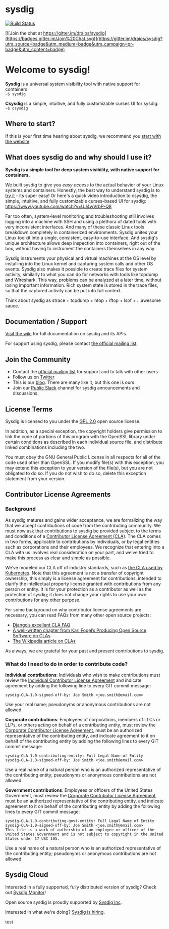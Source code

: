 sysdig
======

[![Build Status](https://travis-ci.org/draios/sysdig.png?branch=master)](https://travis-ci.org/draios/sysdig)

[![Join the chat at https://gitter.im/draios/sysdig](https://badges.gitter.im/Join%20Chat.svg)](https://gitter.im/draios/sysdig?utm_source=badge&utm_medium=badge&utm_campaign=pr-badge&utm_content=badge)

# Welcome to **sysdig**!

**Sysdig** is a universal system visibility tool with native support for containers:  
`~$ sysdig`

**Csysdig** is a simple, intuitive, and fully customizable curses UI for sysdig:  
`~$ csysdig`

Where to start?
---
If this is your first time hearing about sysdig, we recommend you [start with the website](http://www.sysdig.org).  
  
What does sysdig do and why should I use it?
---
**Sysdig is a simple tool for deep system visibility, with native support for containers.**

We built sysdig to give you _easy access_ to the actual behavior of your Linux systems and containers. Honestly, the best way to understand sysdig is to [try it](http://www.sysdig.org/install/) - its super easy! Or here's a quick video introduction to csysdig, the simple, intuitive, and fully customizable curses-based UI for sysdig: https://www.youtube.com/watch?v=UJ4wVrbP-Q8

Far too often, system-level monitoring and troubleshooting still involves logging into a machine with SSH and using a plethora of dated tools with very inconsistent interfaces. And many of these classic Linux tools breakdown completely in containerized environments. Sysdig unites your Linux toolkit into a single, consistent, easy-to-use interface. And sysdig's unique architecture allows deep inspection into containers, right out of the box, without having to instrument the containers themselves in any way.

Sysdig instruments your physical and virtual machines at the OS level by installing into the Linux kernel and capturing system calls and other OS events. Sysdig also makes it possible to create trace files for system activity, similarly to what you can do for networks with tools like tcpdump and Wireshark. This way, problems can be analyzed at a later time, without losing important information. Rich system state is stored in the trace files, so that the captured activity can be put into full context.

Think about sysdig as strace + tcpdump + htop + iftop + lsof + ...awesome sauce.

Documentation / Support
---
[Visit the wiki](https://github.com/draios/sysdig/wiki) for full documentation on sysdig and its APIs.  

For support using sysdig, please contact [the official mailing list](https://groups.google.com/forum/#!forum/sysdig).  

Join the Community
---
* Contact the [official mailing list](https://groups.google.com/forum/#!forum/sysdig) for support and to talk with other users
* Follow us on [Twitter](https://twitter.com/sysdig)
* This is our [blog](https://sysdig.com/blog/). There are many like it, but this one is ours.
* Join our [Public Slack](https://slack.sysdig.com) channel for sysdig announcements and discussions.

License Terms
---
Sysdig is licensed to you under the [GPL 2.0](https://github.com/draios/sysdig/blob/dev/COPYING) open source license.

In addition, as a special exception, the copyright holders give permission to link the code of portions of this program with the OpenSSL library under certain conditions as described in each individual source file, and distribute linked combinations including the two.

You must obey the GNU General Public License in all respects for all of the code used other than OpenSSL.  If you modify file(s) with this exception, you may extend this exception to your version of the file(s), but you are not obligated to do so.  If you do not wish to do so, delete this exception statement from your version.

Contributor License Agreements
---
### Background
As sysdig matures and gains wider acceptance, we are formalizing the way that we accept contributions of code from the contributing community. We must now ask that contributions to sysdig be provided subject to the terms and conditions of a [Contributor License Agreement (CLA)](https://github.com/draios/sysdig/tree/dev/cla). The CLA comes in two forms, applicable to contributions by individuals, or by legal entities such as corporations and their employees. We recognize that entering into a CLA with us involves real consideration on your part, and we’ve tried to make this process as clear and simple as possible.
 
We’ve modeled our CLA off of industry standards, such as [the CLA used by Kubernetes](https://github.com/kubernetes/kubernetes/blob/master/CONTRIBUTING.md). Note that this agreement is not a transfer of copyright ownership, this simply is a license agreement for contributions, intended to clarify the intellectual property license granted with contributions from any person or entity. It is for your protection as a contributor as well as the protection of sysdig; it does not change your rights to use your own contributions for any other purpose.

For some background on why contributor license agreements are necessary, you can read FAQs from many other open source projects:
- [Django’s excellent CLA FAQ](https://www.djangoproject.com/foundation/cla/faq/)
- [A well-written chapter from Karl Fogel’s Producing Open Source Software on CLAs](http://producingoss.com/en/copyright-assignment.html)
- [The Wikipedia article on CLAs](http://en.wikipedia.org/wiki/Contributor_license_agreement)

As always, we are grateful for your past and present contributions to sysdig.

### What do I need to do in order to contribute code?
**Individual contributions**: Individuals who wish to make contributions must review the [Individual Contributor License Agreement](https://github.com/draios/sysdig/blob/dev/cla/sysdig_contributor_agreement.txt) and indicate agreement by adding the following line to every GIT commit message: 
 
```
sysdig-CLA-1.0-signed-off-by: Joe Smith <joe.smith@email.com>
```

Use your real name; pseudonyms or anonymous contributions are not allowed.

**Corporate contributions**: Employees of corporations, members of LLCs or LLPs, or others acting on behalf of a contributing entity, must review the [Corporate Contributor License Agreement](https://github.com/draios/sysdig/blob/dev/cla/sysdig_corp_contributor_agreement.txt), must be an authorized representative of the contributing entity, and indicate agreement to it on behalf of the contributing entity by adding the following lines to every GIT commit message: 
 
```
sysdig-CLA-1.0-contributing-entity: Full Legal Name of Entity  
sysdig-CLA-1.0-signed-off-by: Joe Smith <joe.smith@email.com>  
```

Use a real name of a natural person who is an authorized representative of the contributing entity; pseudonyms or anonymous contributions are not allowed.

**Government contributions**: Employees or officers of the United States Government, must review the [Corporate Contributor License Agreement](https://github.com/draios/sysdig/blob/dev/cla/sysdig_corp_contributor_agreement.txt), must be an authorized representative of the contributing entity, and indicate agreement to it on behalf of the contributing entity by adding the following lines to every GIT commit message: 
 
```
sysdig-CLA-1.0-contributing-govt-entity: Full Legal Name of Entity
sysdig-CLA-1.0-signed-off-by: Joe Smith <joe.smith@email.com>  
This file is a work of authorship of an employee or officer of the United States Government and is not subject to copyright in the United States under 17 USC 105.
```

Use a real name of a natural person who is an authorized representative of the contributing entity; pseudonyms or anonymous contributions are not allowed.

Sysdig Cloud
---
Interested in a fully supported, fully distributed version of sysdig? Check out [Sysdig Monitor](https://sysdig.com/product)!

Open source sysdig is proudly supported by [Sysdig Inc](https://sysdig.com/company/).  

Interested in what we're doing? [Sysdig is hiring](https://sysdig.com/jobs/).

test
